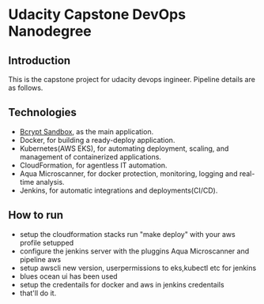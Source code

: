 # Udacity Capstone DevOps Nanodegree

## Introduction

This is the capstone project for udacity devops ingineer. Pipeline details are as follows.

## Technologies

* [Bcrypt Sandbox](https://github.com/felladrin/bcrypt-sandbox), as the main application.
* Docker, for building a ready-deploy application.
* Kubernetes(AWS EKS), for automating deployment, scaling, and management of containerized applications.
* CloudFormation, for agentless IT automation.
* Aqua Microscanner, for docker protection, monitoring, logging and real-time analysis.
* Jenkins, for automatic integrations and deployments(CI/CD).

## How to run
  - setup the cloudformation stacks  run "make deploy" with your aws profile setupped
  - configure the jenkins server with the pluggins Aqua Microscanner and pipeline aws
  - setup awscli new version, userpermissions to eks,kubectl etc for jenkins
  - blues ocean ui has been used
  - setup the credentails for docker and aws in jenkins credentails
  - that'll do it.
